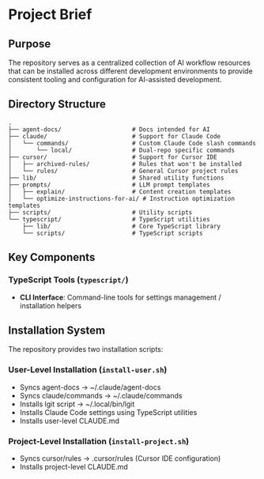 # Project Brief

## Purpose

The repository serves as a centralized collection of AI workflow resources that can be installed across different development environments to provide consistent tooling and configuration for AI-assisted development.

## Directory Structure

```
.
├── agent-docs/                    # Docs intended for AI
├── claude/                        # Support for Claude Code
│   └── commands/                  # Custom Claude Code slash commands
│       └── local/                 # Dual-repo specific commands
├── cursor/                        # Support for Cursor IDE
│   ├── archived-rules/            # Rules that won't be installed
│   └── rules/                     # General Cursor project rules
├── lib/                           # Shared utility functions
├── prompts/                       # LLM prompt templates
│   ├── explain/                   # Content creation templates
│   └── optimize-instructions-for-ai/ # Instruction optimization templates
├── scripts/                       # Utility scripts
└── typescript/                    # TypeScript utilities
    ├── lib/                       # Core TypeScript library
    └── scripts/                   # TypeScript scripts
```

## Key Components

### TypeScript Tools (`typescript/`)

- **CLI Interface**: Command-line tools for settings management / installation helpers

## Installation System

The repository provides two installation scripts:

### User-Level Installation (`install-user.sh`)

- Syncs agent-docs → ~/.claude/agent-docs
- Syncs claude/commands → ~/.claude/commands
- Installs lgit script → ~/.local/bin/lgit
- Installs Claude Code settings using TypeScript utilities
- Installs user-level CLAUDE.md

### Project-Level Installation (`install-project.sh`)

- Syncs cursor/rules → .cursor/rules (Cursor IDE configuration)
- Installs project-level CLAUDE.md
